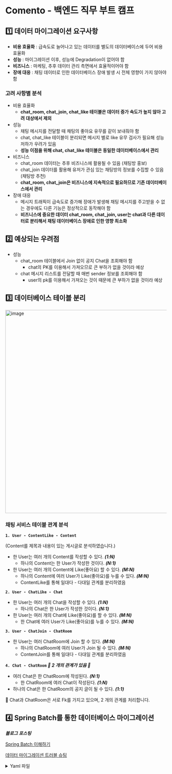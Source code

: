 # Comento - 백엔드 직무 부트 캠프

## 1️⃣ 데이터 마이그레이션 요구사항

- **비용 효율화** : 급속도로 늘어나고 있는 데이터를 별도의 데이터베이스에 두어 비용 효율화
- **성능** : 마이그레이션 이후, 성능에 Degradation이 없어야 함
- **비즈니스** : 마케팅, 추후 데이터 관리 측면에서 효율적이어야 함
- **장애 대응** : 채팅 데이터로 인한 데이터베이스 장애 발생 시 전체 영향이 가지 않아야 함

### 고려 사항별 분석

- 비용 효율화
    - **chat_room, chat_join, chat_like 테이블은 데이터 증가 속도가 높지 않아 고려 대상에서 제외**
- 성능
    - 채팅 메시지를 전달할 때 채팅의 좋아요 유무를 같이 보내줘야 함
    - chat, chat_like 테이블이 분리되면 메시지 별로 like 유무 검사가 필요해 성능 저하가 우려가 있음
    - **성능 이점을 위해 chat, chat_like 테이블은 동일한 데이터베이스에서 관리**
- 비즈니스
    - chat_room 데이터는 추후 비즈니스에 활용될 수 있음 (채팅방 홍보)
    - chat_join 데이터를 활용해 유저가 관심 있는 채팅방의 정보를 수집할 수 있음 (채팅방 추천)
    - **chat_room, chat_join은 비즈니스에 지속적으로 필요하므로 기존 데이터베이스에서 관리**
- 장애 대응
    - 메시지 트래픽이 급속도로 증가해 장애가 발생해 채팅 메시지를 주고받을 수 없는 경우에도 다른 기능은 정상적으로 동작해야 함
    - **비즈니스에 중요한 데이터 chat_room, chat_join, user는 chat과 다른 데이터로 분리해서 채팅 데이터베이스 장애로 인한 영향 최소화**

## 2️⃣ 예상되는 우려점

- 성능
    - chat_room 테이블에서 Join 없이 공지 Chat을 조회해야 함
        - chat의 PK를 이용해서 가져오므로 큰 부하가 없을 것이라 예상
    - chat 메시지 리스트를 전달할 때 매번 sender 정보를 조회해야 함
        - user의 pk를 이용해서 가져오는 것이 때문에 큰 부하가 없을 것이라 예상
     
## 3️⃣ 데이터베이스 테이블 분리

<img width="633" alt="image" src="https://github.com/user-attachments/assets/2f31bb82-9a25-4a42-9e02-9862f1e585cc">

### 채팅 서비스 테이블 관계 분석

**`1. User - ContentLike - Content`**

(Content를 제목과 내용이 있는 게시글로 분석하였습니다.)

- 한 User는 여러 개의 Content를 작성할 수 있다. ***(1:N)***
    - 하나의 Content는 한 User가 작성한 것이다. ***(N:1)***
- 한 User는 여러 개의 Content에 Like(좋아요) 할 수 있다. ***(M:N)***
    - 하나의 Content에 여러 User가 Like(좋아요)를 누를 수 있다. ***(M:N)***
    - ContentLike를 통해 일대다 - 다대일 관계를 분리하였음

**`2. User - ChatLike - Chat`**

- 한 User는 여러 개의 Chat을 작성할 수 있다. ***(1:N)***
    - 하나의 Chat은 한 User가 작성한 것이다. ***(N:1)***
- 한 User는 여러 개의 Chat에 Like(좋아요)를 할 수 있다. ***(M:N)***
    - 한 Chat에 여러 User가 Like(좋아요)를 누를 수 있다. ***(M:N)***

**`3. User - ChatJoin - ChatRoom`**

- 한 User는 여러 ChatRoom에 Join 할 수 있다. ***(M:N)***
    - 하나의 ChatRoom에 여러 User가 Join 될 수 있다. ***(M:N)***
    - ContentJoin를 통해 일대다 - 다대일 관계를 분리하였음

**`4. Chat - ChatRoom`  *🌟 2 개의 관계가 있음 🌟***

- 여러 Chat은 한 ChatRoom에 작성된다. ***(N:1)***
    - 한 ChatRoom에 여러 Chat이 작성된다. ***(1:N)***
- 하나의 Chat은 한 ChatRoom의 공지 글이 될 수 있다. ***(1:1)***

📌 Chat과 ChatRoom은 서로 Fk를 가지고 있으며, 2 개의 관계를 처리합니다.

## 4️⃣ Spring Batch를 통한 데이터베이스 마이그레이션

_**블로그 포스팅**_

[Spring Batch 이해하기](https://kylo8.tistory.com/entry/Spring-Spring-Batch-%EC%9D%B4%ED%95%B4%ED%95%98%EA%B8%B0-Job-Step-Chunk)

[데이터 마이그레이션 트러블 슈팅](https://kylo8.tistory.com/entry/Spring-Spring-Batch-50-JobBuilder-StepBuilder-%EC%82%AC%EC%9A%A9%ED%95%98%EA%B8%B0-%EB%8D%B0%EC%9D%B4%ED%84%B0-%EB%A7%88%EC%9D%B4%EA%B7%B8%EB%A0%88%EC%9D%B4%EC%85%98-ID-%EC%B6%A9%EB%8F%8C-%ED%8A%B8%EB%9F%AC%EB%B8%94%EC%8A%88%ED%8C%85)

<details>
  <summary>Yaml 파일</summary>
  ```yaml
spring:
  batch:
    jdbc:
      initialize-schema: always
    job:
      name: chatJob
  datasource:
    chat-db: # 이관할 데이터베이스
      jdbc-url: jdbc:postgresql://localhost:5432/comento
      username: admin
      password: qwer1234
      driver-class-name: org.postgresql.Driver
      hibernate: update
      hikari:
        connection-timeout: 3000
        validation-timeout: 3000
        minimum-idle: 5
        max-lifetime: 240000
        maximum-pool-size: 20
    core-db: # 기존 데이터베이스
      jdbc-url: jdbc:postgresql://****.amazonaws.com:5432/****
      username: ****
      password: ****
      driver-class-name: org.postgresql.Driver
      hibernate: none
      hikari:
        connection-timeout: 3000
        validation-timeout: 3000
        minimum-idle: 5
        max-lifetime: 240000
        maximum-pool-size: 20
  jpa:
    database: postgresql
    generate-ddl: false
    open-in-view: false
    hibernate:
      ddl-auto: validate
    show-sql: true
    properties:
      hibernate:
        enable_lazy_load_no_trans: true
        format_sql: true
```
</details>
